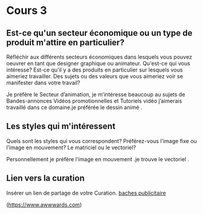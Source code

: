# Cours 3
## Est-ce qu'un secteur économique ou un type de produit m'attire en particulier? 
Réfléchir aux différents secteurs économiques dans lesquels vous pouvez oeuvrer en tant que designer graphique ou animateur. Qu'est-ce qui vous intéresse? Est-ce qu'il y a des produits en particulier sur lesquels vous aimeriez travailler. Des sujets ou des valeurs que vous aimeriez voir se manifester dans votre travail? 

Je préfère le Secteur d’animation, je m’intéresse beaucoup au sujets de Bandes-annonces Vidéos promotionnelles  et Tutoriels vidéo  j’aimerais travaillé dans ce domaine.je préférée le dessin animé .

## Les styles qui m'intéressent

Quels sont les styles qui vous correspondent? Préférez-vous l'image fixe ou l'image en mouvement? Le matriciel ou le vectoriel?

Personnellement je préfère l'image en mouvement .je trouve le vectoriel .


## Lien vers la curation
Insérer un lien de partage de votre Curation. 
[baches publicitaire](https://www.baches-publicitaires.com/)

(https://www.awwwards.com)
